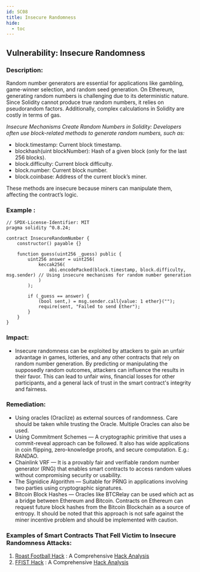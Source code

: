 ```yaml
---
id: SC08
title: Insecure Randomness
hide:
  - toc
---
```


## Vulnerability: Insecure Randomness

### Description:
Random number generators are essential for applications like gambling, game-winner selection, and random seed generation. On Ethereum, generating random numbers is challenging due to its deterministic nature. Since Solidity cannot produce true random numbers, it relies on pseudorandom factors. Additionally, complex calculations in Solidity are costly in terms of gas.

*Insecure Mechanisms Create Random Numbers in Solidity: Developers often use block-related methods to generate random numbers, such as:*
  - block.timestamp: Current block timestamp.
  - blockhash(uint blockNumber): Hash of a given block (only for the last 256 blocks).
  - block.difficulty: Current block difficulty.
  - block.number: Current block number.
  - block.coinbase: Address of the current block’s miner.
    
These methods are insecure because miners can manipulate them, affecting the contract’s logic.

### Example :
```
// SPDX-License-Identifier: MIT
pragma solidity ^0.8.24;

contract InsecureRandomNumber {
    constructor() payable {}

    function guess(uint256 _guess) public {
        uint256 answer = uint256(
            keccak256(
                abi.encodePacked(block.timestamp, block.difficulty, msg.sender) // Using insecure mechanisms for random number generation
            ) 
        );

        if (_guess == answer) {
            (bool sent,) = msg.sender.call{value: 1 ether}("");
            require(sent, "Failed to send Ether");
        }
    }
}
```
### Impact:
- Insecure randomness can be exploited by attackers to gain an unfair advantage in games, lotteries, and any other contracts that rely on random number generation. By predicting or manipulating the supposedly random outcomes, attackers can influence the results in their favor. This can lead to unfair wins, financial losses for other participants, and a general lack of trust in the smart contract's integrity and fairness. 

### Remediation:
- Using oracles (Oraclize) as external sources of randomness. Care should be taken while trusting the Oracle. Multiple Oracles can also be used.
- Using Commitment Schemes — A cryptographic primitive that uses a commit-reveal approach can be followed. It also has wide applications in coin flipping, zero-knowledge proofs, and secure computation. E.g.: RANDAO.
- Chainlink VRF — It is a provably fair and verifiable random number generator (RNG) that enables smart contracts to access random values without compromising security or usability.
- The Signidice Algorithm — Suitable for PRNG in applications involving two parties using cryptographic signatures.
- Bitcoin Block Hashes — Oracles like BTCRelay can be used which act as a bridge between Ethereum and Bitcoin. Contracts on Ethereum can request future block hashes from the Bitcoin Blockchain as a source of entropy. It should be noted that this approach is not safe against the miner incentive problem and should be implemented with caution.

### Examples of Smart Contracts That Fell Victim to Insecure Randomness Attacks:
1. [Roast Football Hack](https://bscscan.com/address/0x26f1457f067bf26881f311833391b52ca871a4b5#code) : A Comprehensive [Hack Analysis](https://blog.solidityscan.com/roast-football-hack-analysis-e9316170c443)
2. [FFIST Hack](https://bscscan.com/address/0x80121da952a74c06adc1d7f85a237089b57af347#code) : A Comprehensive [Hack Analysis](https://blog.solidityscan.com/ffist-hack-analysis-9cb695c0fad9)